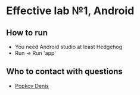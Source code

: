 # Effective lab №1, Android

## How to run

* You need Android studio at least Hedgehog
* Run -> Run 'app'

## Who to contact with questions

* [Popkov Denis](https://t.me/MolodoyDenis)
